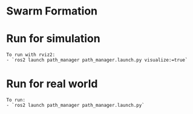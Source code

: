 # Swarm Formation

# Run for simulation

```
To run with rviz2:
- `ros2 launch path_manager path_manager.launch.py visualize:=true`
```

# Run for real world

```
To run:
- `ros2 launch path_manager path_manager.launch.py`
```
